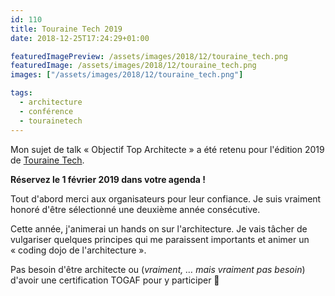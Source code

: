 ```yaml
---
id: 110
title: Touraine Tech 2019
date: 2018-12-25T17:24:29+01:00

featuredImagePreview: /assets/images/2018/12/touraine_tech.png
featuredImage: /assets/images/2018/12/touraine_tech.png
images: ["/assets/images/2018/12/touraine_tech.png"]

tags:
  - architecture
  - conférence
  - tourainetech
---
```

Mon sujet de talk « Objectif Top Architecte » a été retenu pour l'édition 2019 de [Touraine Tech](https://touraine.tech/).


**Réservez le 1 février 2019 dans votre agenda !**

Tout d'abord merci aux organisateurs pour leur confiance. Je suis vraiment  honoré d'être sélectionné une deuxième année consécutive.

Cette année, j'animerai un hands on sur l'architecture. Je vais tâcher de vulgariser quelques principes qui me paraissent importants et animer un « coding dojo de l'architecture ».

Pas besoin d'être architecte ou (_vraiment, &#8230; mais vraiment pas besoin_) d'avoir une certification TOGAF pour y participer 🙂